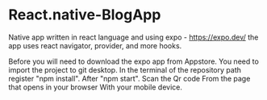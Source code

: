 # React.native-BlogApp
Native app written in react language and using expo - https://expo.dev/ 
the app uses react navigator, provider, and more hooks.

Before you will need to download the expo app from Appstore.
You need to import the project to git desktop.
In the terminal of the repository path register "npm install".
After "npm start".
Scan the Qr code From the page that opens in your browser With your mobile device.
